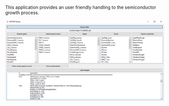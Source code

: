 This application provides an user friendly handling to the semiconductor growth process.

![Preview of the application](https://github.com/Iammuratc/semiconductorGrowth/blob/master/ss.png)
